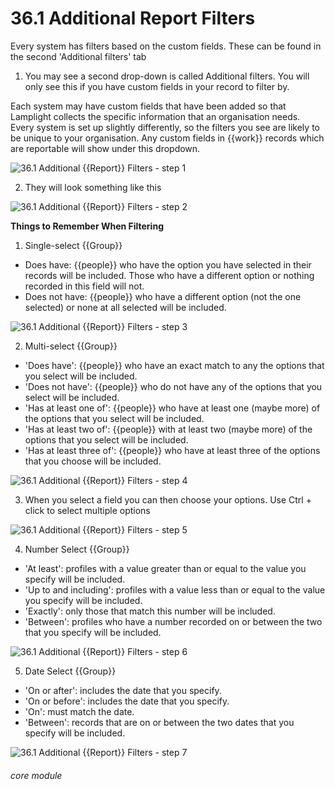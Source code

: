 # 36.1 Additional Report Filters

Every system has filters based on the custom fields. These can be found in the second 'Additional filters' tab

1. You may see a second drop-down is called Additional filters. You will only see this if you have custom fields in your record to filter by.

Each system may have custom fields that have been added so that Lamplight collects the specific information that an organisation needs. Every system is set up slightly differently, so the filters you see are likely to be unique to your  organisation. Any custom fields in {{work}} records which are reportable will show under this dropdown.

![36.1 Additional {{Report}} Filters - step 1](36.1_Additional_Report_Filters_im_1.png)

2. They will look something like this

![36.1 Additional {{Report}} Filters - step 2](36.1_Additional_Report_Filters_im_2.png)

**Things to Remember When Filtering**
1. Single-select {{Group}}
- Does have: {{people}} who have the option you have selected in their records will be included. Those who have a different option or nothing recorded in this field will not.
- Does not have: {{people}} who have a different option (not the one selected) or none at all selected will be included.

![36.1 Additional {{Report}} Filters - step 3](36.1_Additional_Report_Filters_im_3.png)

2. Multi-select {{Group}}
- &#039;Does have&#039;: {{people}} who have an exact match to any the options that you select will be included.
- &#039;Does not have&#039;: {{people}} who do not have any of the options that you select will be included.
- &#039;Has at least one of&#039;: {{people}} who have at least one (maybe more) of the options that you select will be included.
- &#039;Has at least two of&#039;: {{people}} with at least two (maybe more) of the options that you select will be included.
- &#039;Has at least three of&#039;: {{people}} who have at least three of the options that you choose will be included.

![36.1 Additional {{Report}} Filters - step 4](36.1_Additional_Report_Filters_im_4.png)

3. When you select a field you can then choose your options. Use Ctrl + click to select multiple options

![36.1 Additional {{Report}} Filters - step 5](36.1_Additional_Report_Filters_im_5.png)

4. Number Select {{Group}}
- &#039;At least&#039;: profiles with a value greater than or equal to the value you specify will be included.
- &#039;Up to and including&#039;: profiles with a value less than or equal to the value you specify will be included.
- &#039;Exactly&#039;: only those that match this number will be included.
- &#039;Between&#039;: profiles who have a number recorded on or between the two that you specify will be included.

![36.1 Additional {{Report}} Filters - step 6](36.1_Additional_Report_Filters_im_6.png)

5. Date Select {{Group}}
- &#039;On or after&#039;: includes the date that you specify.
- &#039;On or before&#039;: includes the date that you specify.
- &#039;On&#039;: must match the date.
- &#039;Between&#039;: records that are on or between the two dates that you specify will be included.

![36.1 Additional {{Report}} Filters - step 7](36.1_Additional_Report_Filters_im_7.png)

###### core module
